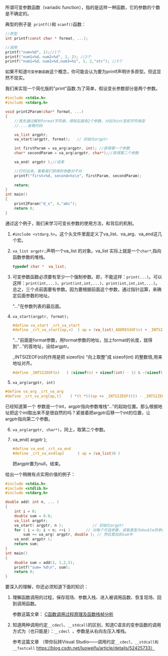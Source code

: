 所谓可变参数函数（variadic function），指的是这样一种函数，它的参数的个数是不确定的。

典型的例子是` printf()`和 `scanf()`函数：

```c
//原型
int printf(const char * format, ...);

//调用
printf("num=%d", 1);//1个
printf("num1=%d，num2=%d", 1, 2); //2个 
printf("num1=%d，num2=%d,num3=%s", 1, 2,"str"); //3个
```

如果不知道`可变参数函数`这个概念，你可能会认为要为printf声明许多原型。但这显然不现实。

我们来实现一个简化版的"print"函数.为了简单，假设变长参数部分是两个参数。

```c
#include <stdio.h>
#include <stdarg.h>

void print2Param(char* format, ...)
{
	//首先通过解析format字符串，得知后面有2个参数，分别为int型和字符串型
	//....省略代码

	va_list argptr;
	va_start(argptr, format);   // 初始化argptr

	int firstParam = va_arg(argptr, int); //获得第一个参数
	char* secondParam = va_arg(argptr, char*);//获得第二个参数

	va_end( argptr );//结束

    //打印出来，看看我们获得的参数对不对
	printf("first=%d, second=%s\n", firstParam, secondParam);
	
	return;
}
int main()
{
	print2Param("d_s", 4,"abc");
	return 0;
}
```

通过这个例子，我们来学习可变长参数的使用方法，和背后的机制。

1. `#include <stdarg.h>`。这个头文件里面定义了va_list、va_arg、va_end这几个宏。

2. `va_list argptr;`声明一个va_list 的对象。va_list 实际上就是一个`char*`,指向函数参数的堆栈。

   ```c
   typedef char *  va_list;
   ```

3. 可变参数函数必须要有至少一个强制参数。即，不能这样：`print(...)`。可以这样：`print(int,...)`、`print(int,int,...)`、`print(int,int,int,...)`。总之，三个点前面要有参数。因为要根据前面这个参数，通过指针运算，来确定后面参数的地址。

   "..."在参数列表的最后面。

4. `va_start(argptr, format);`

   ```c
   #define va_start _crt_va_start
   #define _crt_va_start(ap,v)  ( ap = (va_list)_ADDRESSOF(v) + _INTSIZEOF(v) )
   ```

   "..."前面是format参数，用format参数的地址，加上format的长度，就得到“...”的首地址，设给argptr。

   _INTSIZEOF(n)的作用是把 sizeof(n) “向上取整”成 sizeof(int) 的整数倍,用来地址对齐。

   ```c
   #define _INTSIZEOF(n)   ( (sizeof(n) + sizeof(int) - 1) & ~(sizeof(int) - 1) )
   ```

5.  `va_arg(argptr, int)`

```c
#define va_arg _crt_va_arg
#define _crt_va_arg(ap,t)    ( *(t *)((ap += _INTSIZEOF(t)) - _INTSIZEOF(t)) )
```

已经知道第一个 参数是一个int，argptr指向参数堆栈“...”的起始位置。那么根据地址把这个int取出来不是很自然的吗？紧接着把argptr后移一个int的位置，让argptr指向第二个参数。

6. `va_arg(argptr, char*)`，同上，取第二个参数。

7. va_end( argptr );

   ```c
   #define va_end _crt_va_end
   #define _crt_va_end(ap)      ( ap = (va_list)0 )
   ```

   把argptr置为null，结束。

给出一个稍微有点实用价值的例子：

```c
#include <stdio.h>
#include <stdlib.h>
#include <stdarg.h>

double add( int n, ... )
{
	int i = 0;
	double sum = 0.0;
	va_list argptr;
	va_start( argptr, n );             // 初始化argptr
	for ( i = 0; i < n; ++i )       // 对每个可选参数，读取类型为double的参数，
		sum += va_arg( argptr, double ); // 然后累加到sum中
	va_end( argptr );
	return sum;
}
int main()
{
	double sum = add(3, 1,2,3);
	printf("sum= %d\n", sum);
	return 0;
}
```



要深入的理解，你还必须知道下面的知识：

1. 理解函数调用的过程，保存现场、参数入栈、进入被调用函数、恢复现场、回到调用函数。

   参数这篇文章： [C函数调用过程原理及函数栈帧分析](https://segmentfault.com/a/1190000007977460)

2. 知道两种调用约定`__cdecl`、`__stdcall`的区别，知道C语言的变参函数的调用方式为（也只能是）：`__cdecl `，参数是从右向左压入堆栈。

   参考这篇文章  （带你玩转Visual Studio——调用约定`__cdecl、__stdcall和__fastcall`  https://blog.csdn.net/luoweifu/article/details/52425733）

